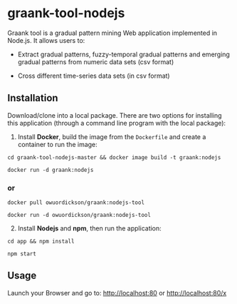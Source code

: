 # graank-tool-nodejs

Graank tool is a gradual pattern mining Web application implemented in Node.js. It allows users to:

* Extract gradual patterns, fuzzy-temporal gradual patterns and emerging gradual patterns from numeric data sets (csv format)

* Cross different time-series data sets (in csv format)

## Installation

Download/clone into a local package. There are two options for installing this application (through a command line program with the local package):

1. Install **Docker**, build the image from the ```Dockerfile``` and create a container to run the image:

``` shell
cd graank-tool-nodejs-master && docker image build -t graank:nodejs

docker run -d graank:nodejs

```

### or

``` shell
docker pull owuordickson/graank:nodejs-tool

docker run -d owuordickson/graank:nodejs-tool

```

2. Install **Nodejs** and **npm**, then run the application:

``` shell
cd app && npm install

npm start

```

## Usage

Launch your Browser and go to: <http://localhost:80> or <http://localhost:80/x>
